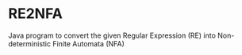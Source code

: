 # RE2NFA
Java program to convert the given Regular Expression (RE) into Non-deterministic Finite Automata (NFA)

